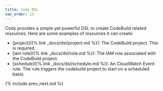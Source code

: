 ```yaml
---
title: Cody DSL
nav_order: 13
---
```


Cody provides a simple yet powerful DSL to create CodeBuild related resources.  Here are some examples of resources it can create:

* [project]({% link _docs/dsl/project.md %}): The CodeBuild project. This is required.
* [iam role]({% link _docs/dsl/role.md %}): The IAM role associated with the CodeBuild project.
* [schedule]({% link _docs/dsl/schedule.md %}): An CloudWatch Event rule. The rule triggers the codebuild project to start on a scheduled basis.

{% include prev_next.md %}
